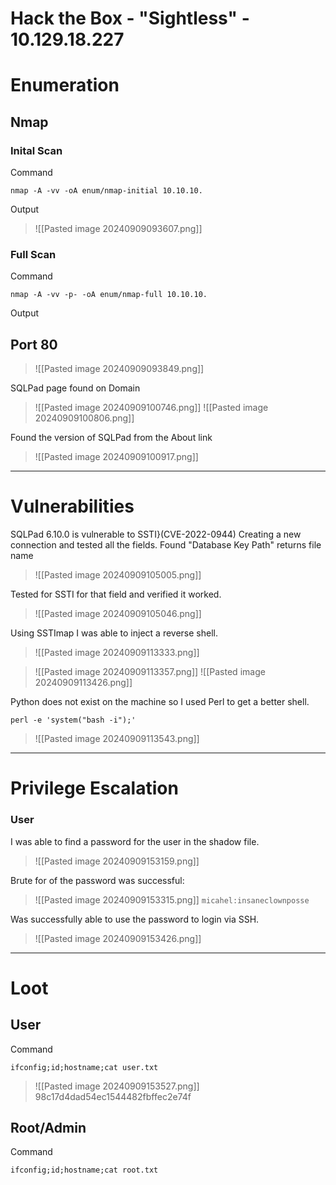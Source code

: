 # Hack the Box - "Sightless" - 10.129.18.227
# Enumeration
## Nmap
### Inital Scan
Command
```
nmap -A -vv -oA enum/nmap-initial 10.10.10.
```

Output
>![[Pasted image 20240909093607.png]]

### Full Scan
Command
```
nmap -A -vv -p- -oA enum/nmap-full 10.10.10.
```

Output


## Port 80

>![[Pasted image 20240909093849.png]]

SQLPad page found on Domain
>![[Pasted image 20240909100746.png]]
>![[Pasted image 20240909100806.png]]

Found the version of SQLPad from the About link
>![[Pasted image 20240909100917.png]]
 
---

# Vulnerabilities

SQLPad 6.10.0 is vulnerable to SSTI}(CVE-2022-0944)
Creating a new connection and tested all the fields. Found "Database Key Path" returns file name
>![[Pasted image 20240909105005.png]]

Tested for SSTI for that field and verified it worked.
>![[Pasted image 20240909105046.png]]

Using SSTImap I was able to inject a reverse shell.
>![[Pasted image 20240909113333.png]]

>![[Pasted image 20240909113357.png]]
>![[Pasted image 20240909113426.png]]

Python does not exist on the machine so I used Perl to get a better shell.
```
perl -e 'system("bash -i");'
```
>![[Pasted image 20240909113543.png]]


---

# Privilege Escalation

### User
I was able to find a password for the user in the shadow file.
>![[Pasted image 20240909153159.png]]

Brute for of the password was successful:
>![[Pasted image 20240909153315.png]]
>`micahel:insaneclownposse`

Was successfully able to use the password to login via SSH.
>![[Pasted image 20240909153426.png]]

---

# Loot
## User
Command
```
ifconfig;id;hostname;cat user.txt
```
>![[Pasted image 20240909153527.png]]
>98c17d4dad54ec1544482fbffec2e74f

## Root/Admin
Command
```
ifconfig;id;hostname;cat root.txt
```
>
